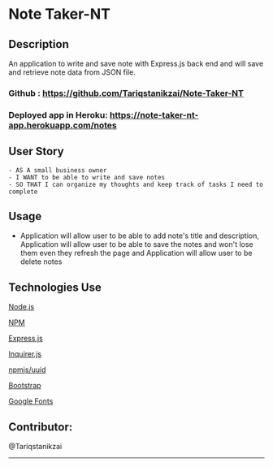 # Note Taker-NT

## Description
An application to write and save note with Express.js back end and will save and retrieve note data from JSON file.

### Github : https://github.com/Tariqstanikzai/Note-Taker-NT

### Deployed app in Heroku: https://note-taker-nt-app.herokuapp.com/notes




## User Story
```
- AS A small business owner
- I WANT to be able to write and save notes
- SO THAT I can organize my thoughts and keep track of tasks I need to complete
```


## Usage
- Application will allow user to be able to add note's title and description, Application will allow user to be able to save the notes and won't lose them even they refresh the page and Application will allow user to be delete notes




## Technologies Use
<p><a href="https://nodejs.org/">Node.js</a></p>
<p><a href="https://www.npmjs.com/">NPM</a></p>
<p><a href="https://www.npmjs.com/package/express">Express.js</a></p>
<p><a href="https://www.npmjs.com/package/inquirer">Inquirer.js</a></p>
<p><a href="https://www.npmjs.com/package/uuid">npmjs/uuid</a></p>
<p><a href="https://getbootstrap.com/">Bootstrap</a></p>
<p><a href="https://fonts.google.com/">Google Fonts</a></p>


## Contributor:
@Tariqstanikzai
- - -
